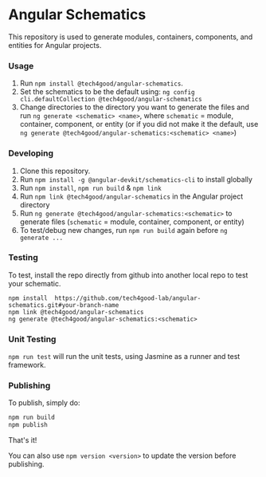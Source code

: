 # Angular Schematics

This repository is used to generate modules, containers, components, and entities for Angular projects.

### Usage

1. Run `npm install @tech4good/angular-schematics`.
2. Set the schematics to be the default using: `ng config cli.defaultCollection @tech4good/angular-schematics`
3. Change directories to the directory you want to generate the files and run `ng generate <schematic> <name>`, where `schematic` = module, container, component, or entity (or if you did not make it the default, use `ng generate @tech4good/angular-schematics:<schematic> <name>`)

### Developing

1. Clone this repository.
2. Run `npm install -g @angular-devkit/schematics-cli` to install globally
3. Run `npm install`, `npm run build` & `npm link`
4. Run `npm link @tech4good/angular-schematics` in the Angular project directory
5. Run `ng generate @tech4good/angular-schematics:<schematic>` to generate files (`schematic` = module, container, component, or entity)
6. To test/debug new changes, run `npm run build` again before `ng generate ...`

### Testing

To test, install the repo directly from github into another local repo to test your schematic.

```
npm install  https://github.com/tech4good-lab/angular-schematics.git#your-branch-name
npm link @tech4good/angular-schematics
ng generate @tech4good/angular-schematics:<schematic>
```

### Unit Testing

`npm run test` will run the unit tests, using Jasmine as a runner and test framework.

### Publishing

To publish, simply do:

```bash
npm run build
npm publish
```

That's it!

You can also use `npm version <version>` to update the version before publishing.
 
